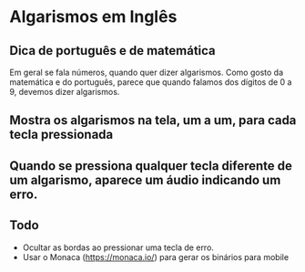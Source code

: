 # Algarismos em Inglês

## Dica de português e de matemática

Em geral se fala números, quando quer dizer algarismos. Como gosto da matemática e do português, parece que quando falamos dos dígitos de 0 a 9, devemos dizer algarismos.

## Mostra os algarismos na tela, um a um, para cada tecla pressionada

## Quando se pressiona qualquer tecla diferente de um algarismo, aparece um áudio indicando um erro.

## Todo

- Ocultar as bordas ao pressionar uma tecla de erro.
- Usar o Monaca (https://monaca.io/) para gerar os binários para mobile
